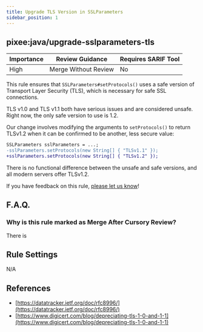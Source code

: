 ```yaml
---
title: Upgrade TLS Version in SSLParameters 
sidebar_position: 1
---
```


## pixee:java/upgrade-sslparameters-tls

| Importance | Review Guidance      | Requires SARIF Tool |
|------------|----------------------|---------------------|
 | High       | Merge Without Review | No                  |

This rule ensures that `SSLParameters#setProtocols()` uses a safe version of Transport Layer Security (TLS), which is necessary for safe SSL connections.

TLS v1.0 and TLS v1.1 both have serious issues and are considered unsafe. Right now, the only safe version to use is 1.2.

Our change involves modifying the arguments to `setProtocols()` to return TLSv1.2 when it can be confirmed to be another, less secure value:

```diff
SSLParameters sslParameters = ...;
-sslParameters.setProtocols(new String[] { "TLSv1.1" });
+sslParameters.setProtocols(new String[] { "TLSv1.2" });
```

There is no functional difference between the unsafe and safe versions, and all modern servers offer TLSv1.2.

If you have feedback on this rule, [please let us know](mailto:feedback@pixee.ai)!

## F.A.Q. 

### Why is this rule marked as Merge After Cursory Review?

There is 

## Rule Settings

N/A

## References

* [https://datatracker.ietf.org/doc/rfc8996/](https://datatracker.ietf.org/doc/rfc8996/)
* [https://www.digicert.com/blog/depreciating-tls-1-0-and-1-1](https://www.digicert.com/blog/depreciating-tls-1-0-and-1-1)
